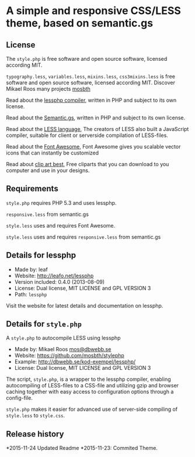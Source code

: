 A simple and responsive CSS/LESS theme, based on semantic.gs
===============================================

License 
--------------------------------------

The `style.php` is free software and open source software, licensed according MIT.

`typography.less`, `variables.less`, `mixins.less`, `css3mixins.less` is free software and open source software, licensed according MIT.
Discover Mikael Roos many projects [mosbth](https://github.com/mosbth)

Read about the [lessphp compiler](http://leafo.net/lessphp/), written in PHP and subject to its own license.

Read about the [Semantic.gs](http://semantic.gs/), written in PHP and subject to its own license.

Read about the [LESS language](http://lesscss.org/), The creators of LESS also built a JavaScript compiler, suitable for client or serverside compilation of LESS-files.

Read about the [Font Awesome](https://fortawesome.github.io/Font-Awesome/), Font Awesome gives you scalable vector icons that can instantly be customized

Read about [clip art best](http://www.clipartbest.com/deer-head-logo), Free cliparts that you can download to you computer and use in your designs.

Requirements 
--------------------------------------

`style.php` requires PHP 5.3 and uses lessphp.
 
`responsive.less` from semantic.gs

`style.less` uses and requires Font Awesome.

`style.less` uses and requires `responsive.less` from semantic.gs

Details for lessphp
------------------------------------------------

* Made by: leaf
* Website: http://leafo.net/lessphp
* Version included: 0.4.0 (2013-08-09)
* License: Dual license, MIT LICENSE and GPL VERSION 3
* Path: `lessphp`

Visit the website for latest details and documentation on lessphp.


Details for `style.php`
------------------------------------------------
A `style.php` to autocompile LESS using lessphp

* Made by: Mikael Roos mos@dbwebb.se
* Website: https://github.com/mosbth/stylephp
* Example: http://dbwebb.se/kod-exempel/lessphp/
* License: Dual license, MIT LICENSE and GPL VERSION 3

The script, `style.php`, is a wrapper to the lessphp compiler, enabling autocompiling of LESS-files to a CSS-file and utilizing gzip and browser caching together with easy access to configuration options through a config-file.

`style.php` makes it easier for advanced use of server-side compiling of `style.less` to `style.css`.


Release history
------------------------------------------------

*2015-11-24 Updated Readme
*2015-11-23: Commited Theme.
